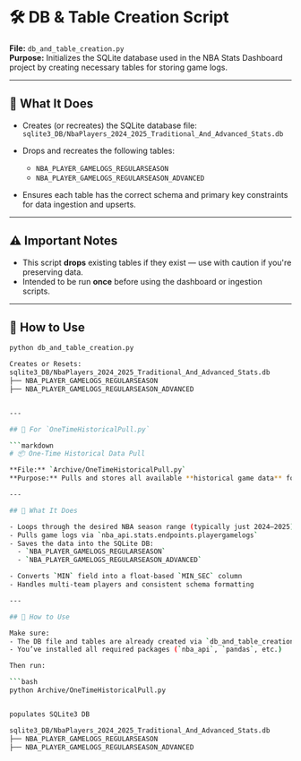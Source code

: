 # 🛠️ DB & Table Creation Script

**File:** `db_and_table_creation.py`  
**Purpose:** Initializes the SQLite database used in the NBA Stats Dashboard project by creating necessary tables for storing game logs.

---

## 🧾 What It Does

- Creates (or recreates) the SQLite database file:  
  `sqlite3_DB/NbaPlayers_2024_2025_Traditional_And_Advanced_Stats.db`
  
- Drops and recreates the following tables:
  - `NBA_PLAYER_GAMELOGS_REGULARSEASON`
  - `NBA_PLAYER_GAMELOGS_REGULARSEASON_ADVANCED`

- Ensures each table has the correct schema and primary key constraints for data ingestion and upserts.

---

## ⚠️ Important Notes

- This script **drops** existing tables if they exist — use with caution if you're preserving data.
- Intended to be run **once** before using the dashboard or ingestion scripts.

---

## 🧪 How to Use

```bash
python db_and_table_creation.py

Creates or Resets:
sqlite3_DB/NbaPlayers_2024_2025_Traditional_And_Advanced_Stats.db
├── NBA_PLAYER_GAMELOGS_REGULARSEASON
├── NBA_PLAYER_GAMELOGS_REGULARSEASON_ADVANCED


---

## 📄 For `OneTimeHistoricalPull.py`

```markdown
# 📦 One-Time Historical Data Pull

**File:** `Archive/OneTimeHistoricalPull.py`  
**Purpose:** Pulls and stores all available **historical game data** for the 2024–2025 NBA season — both traditional and advanced stats — using the `nba_api`.

---

## 🧾 What It Does

- Loops through the desired NBA season range (typically just 2024–2025)
- Pulls game logs via `nba_api.stats.endpoints.playergamelogs`
- Saves the data into the SQLite DB:
  - `NBA_PLAYER_GAMELOGS_REGULARSEASON`
  - `NBA_PLAYER_GAMELOGS_REGULARSEASON_ADVANCED`

- Converts `MIN` field into a float-based `MIN_SEC` column
- Handles multi-team players and consistent schema formatting

---

## 🧪 How to Use

Make sure:
- The DB file and tables are already created via `db_and_table_creation.py`
- You’ve installed all required packages (`nba_api`, `pandas`, etc.)

Then run:

```bash
python Archive/OneTimeHistoricalPull.py


populates SQLite3 DB

sqlite3_DB/NbaPlayers_2024_2025_Traditional_And_Advanced_Stats.db
├── NBA_PLAYER_GAMELOGS_REGULARSEASON
├── NBA_PLAYER_GAMELOGS_REGULARSEASON_ADVANCED

